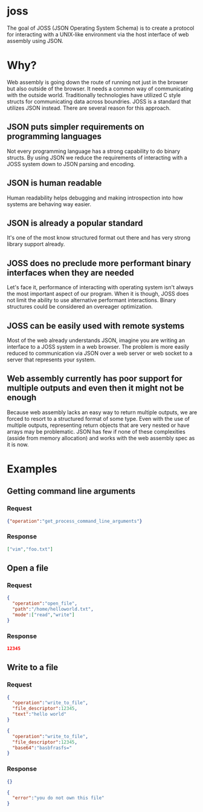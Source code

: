# joss
The goal of JOSS (JSON Operating System Schema) is to create a protocol for interacting with a UNIX-like environment via the host interface of web assembly using JSON.

# Why?

Web assembly is going down the route of running not just in the browser but also outside of the browser.  It needs a common way of communicating with the outside world. Traditionally technologies have utilized C style structs for communicating data across boundries. JOSS is a standard that utilizes JSON instead. There are several reason for this approach.


## JSON puts simpler requirements on programming languages

Not every programming language has a strong capability to do binary structs. By using JSON we reduce the requirements of interacting with a JOSS system down to JSON parsing and encoding.


## JSON is human readable

Human readability helps debugging and making introspection into how systems are behaving way easier.


## JSON is already a popular standard

It's one of the most know structured format out there and has very strong library support already.


## JOSS does no preclude more performant binary interfaces when they are needed

Let's face it, performance of interacting with operating system isn't always the most important aspect of our program. When it is though, JOSS does not limit the ability to use alternative performant interactions. Binary structures could be considered an overeager optimization.


## JOSS can be easily used with remote systems

Most of the web already understands JSON, imagine you are writing an interface to a JOSS system in a web browser. The problem is more easily reduced to communication via JSON over a web server or web socket to a server that represents your system.


## Web assembly currently has poor support for multiple outputs and even then it might not be enough

Because web assembly lacks an easy way to return multiple outputs, we are forced to resort to a structured format of some type. Even with the use of multiple outputs, representing return objects that are very nested or have arrays may be problematic. JSON has few if none of these complexities (asside from memory allocation) and works with the web assembly spec as it is now.

# Examples

## Getting command line arguments

### Request

```json
{"operation":"get_process_command_line_arguments"}
```
### Response
```json
["vim","foo.txt"]
```

## Open a file

### Request

```json
{
  "operation":"open_file", 
  "path":"/home/helloworld.txt", 
  "mode":["read","write"]
}
```
### Response
```json
12345
```

## Write to a file

### Request

```json
{
  "operation":"write_to_file", 
  "file_descriptor":12345, 
  "text":"hello world"
}
```

```json
{
  "operation":"write_to_file", 
  "file_descriptor":12345, 
  "base64":"basbfrasfs="
}
```
### Response
```json
{}
```
```json
{
  "error":"you do not own this file"
}
```
